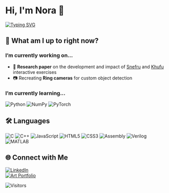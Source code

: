 # Hi, I'm Nora 👋

[![Typing SVG](https://readme-typing-svg.demolab.com?font=Fira+Code&pause=1000&color=22D3EE&width=600&lines=3rd-Year+Computer+Engineering+Student+%40+UofT+(2T7))](https://git.io/typing-svg)

## 🔎 What am I up to right now?

### I’m currently working on...
- 🤫 **Research paper** on the development and impact of [Snefru](https://learningc.org/cover.html) and [Khufu](https://learningcpp.org/cover.html) interactive exercises  
- 📷 Recreating **Ring cameras** for custom object detection

### I’m currently learning...
![Python](https://img.shields.io/badge/Python-3776AB?style=for-the-badge&logo=python&logoColor=white)
![NumPy](https://img.shields.io/badge/NumPy-013243?style=for-the-badge&logo=numpy&logoColor=white)
![PyTorch](https://img.shields.io/badge/PyTorch-EE4C2C?style=for-the-badge&logo=pytorch&logoColor=white)

## 🛠️ Languages   

![C](https://img.shields.io/badge/C-00599C?style=for-the-badge&logo=c&logoColor=white)
![C++](https://img.shields.io/badge/C++-00599C?style=for-the-badge&logo=cplusplus&logoColor=white)
![JavaScript](https://img.shields.io/badge/JavaScript-323330?style=for-the-badge&logo=javascript&logoColor=F7DF1E)
![HTML5](https://img.shields.io/badge/HTML5-E34F26?style=for-the-badge&logo=html5&logoColor=white)
![CSS3](https://img.shields.io/badge/CSS3-1572B6?style=for-the-badge&logo=css3&logoColor=white)
![Assembly](https://img.shields.io/badge/Assembly-6E4C13?style=for-the-badge)
![Verilog](https://img.shields.io/badge/Verilog-35495E?style=for-the-badge)
![MATLAB](https://img.shields.io/badge/MATLAB-FF6F00?style=for-the-badge&logo=mathworks&logoColor=white)  

<!--

![VSCode](https://img.shields.io/badge/VSCode-0078d7?style=for-the-badge&logo=visual-studio-code&logoColor=white)
![Git](https://img.shields.io/badge/Git-F05032?style=for-the-badge&logo=git&logoColor=white)
![Node.js](https://img.shields.io/badge/Node.js-339933?style=for-the-badge&logo=node.js&logoColor=white)
![Netlify](https://img.shields.io/badge/Netlify-00C7B7?style=for-the-badge&logo=netlify&logoColor=white)
![Jupyter](https://img.shields.io/badge/Jupyter-F37626?style=for-the-badge&logo=jupyter&logoColor=white)
![LTspice](https://img.shields.io/badge/LTspice-DC322F?style=for-the-badge)
![ModelSim](https://img.shields.io/badge/ModelSim-008080?style=for-the-badge)
![Quartus Prime](https://img.shields.io/badge/Quartus%20Prime-0071C5?style=for-the-badge)


## 📊 GitHub Stats  

![Nora's GitHub stats](https://github-readme-stats.vercel.app/api?username=noraliu13&show_icons=true&theme=tokyonight)  

![Top Langs](https://github-readme-stats.vercel.app/api/top-langs/?username=noraliu13&layout=compact&theme=tokyonight)  

[![GitHub Streak](https://streak-stats.demolab.com?user=noraliu13&theme=tokyonight)](https://git.io/streak-stats)  

---

-->


## 🌐 Connect with Me  

[![LinkedIn](https://img.shields.io/badge/LinkedIn-0077B5?style=for-the-badge&logo=linkedin&logoColor=white)](https://www.linkedin.com/in/noralliu)  
[![Art Portfolio](https://img.shields.io/badge/Art%20Portfolio-FF69B4?style=for-the-badge&logo=adobecreativecloud&logoColor=white)](https://noraliu13.github.io)  

![Visitors](https://komarev.com/ghpvc/?username=noraliu13&color=blue)  

<!--
**noraliu13/noraliu13** is a ✨ _special_ ✨ repository because its `README.md` (this file) appears on your GitHub profile.

Here are some ideas to get you started:

- 🔭 I’m currently working on ...
- 🌱 I’m currently learning ...
- 👯 I’m looking to collaborate on ...
- 🤔 I’m looking for help with ...
- 💬 Ask me about ...
- 📫 How to reach me: ...
- 😄 Pronouns: ...
- ⚡ Fun fact: ...
-->
